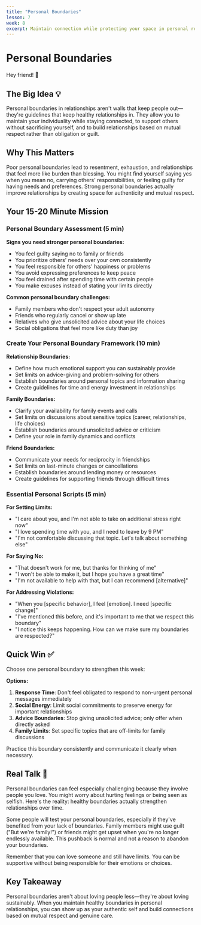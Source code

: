 ```yaml
---
title: "Personal Boundaries"
lesson: 7
week: 8
excerpt: Maintain connection while protecting your space in personal relationships.
---
```


# Personal Boundaries

Hey friend! 👋

## The Big Idea 💡

Personal boundaries in relationships aren't walls that keep people out—they're guidelines that keep healthy relationships in. They allow you to maintain your individuality while staying connected, to support others without sacrificing yourself, and to build relationships based on mutual respect rather than obligation or guilt.

## Why This Matters

Poor personal boundaries lead to resentment, exhaustion, and relationships that feel more like burden than blessing. You might find yourself saying yes when you mean no, carrying others' responsibilities, or feeling guilty for having needs and preferences. Strong personal boundaries actually improve relationships by creating space for authenticity and mutual respect.

## Your 15-20 Minute Mission

### Personal Boundary Assessment (5 min)

**Signs you need stronger personal boundaries:**

- You feel guilty saying no to family or friends
- You prioritize others' needs over your own consistently
- You feel responsible for others' happiness or problems
- You avoid expressing preferences to keep peace
- You feel drained after spending time with certain people
- You make excuses instead of stating your limits directly

**Common personal boundary challenges:**

- Family members who don't respect your adult autonomy
- Friends who regularly cancel or show up late
- Relatives who give unsolicited advice about your life choices
- Social obligations that feel more like duty than joy

### Create Your Personal Boundary Framework (10 min)

**Relationship Boundaries:**

- Define how much emotional support you can sustainably provide
- Set limits on advice-giving and problem-solving for others
- Establish boundaries around personal topics and information sharing
- Create guidelines for time and energy investment in relationships

**Family Boundaries:**

- Clarify your availability for family events and calls
- Set limits on discussions about sensitive topics (career, relationships, life choices)
- Establish boundaries around unsolicited advice or criticism
- Define your role in family dynamics and conflicts

**Friend Boundaries:**

- Communicate your needs for reciprocity in friendships
- Set limits on last-minute changes or cancellations
- Establish boundaries around lending money or resources
- Create guidelines for supporting friends through difficult times

### Essential Personal Scripts (5 min)

**For Setting Limits:**

- "I care about you, and I'm not able to take on additional stress right now"
- "I love spending time with you, and I need to leave by 9 PM"
- "I'm not comfortable discussing that topic. Let's talk about something else"

**For Saying No:**

- "That doesn't work for me, but thanks for thinking of me"
- "I won't be able to make it, but I hope you have a great time"
- "I'm not available to help with that, but I can recommend [alternative]"

**For Addressing Violations:**

- "When you [specific behavior], I feel [emotion]. I need [specific change]"
- "I've mentioned this before, and it's important to me that we respect this boundary"
- "I notice this keeps happening. How can we make sure my boundaries are respected?"

## Quick Win ✅

Choose one personal boundary to strengthen this week:

**Options:**

1. **Response Time**: Don't feel obligated to respond to non-urgent personal messages immediately
2. **Social Energy**: Limit social commitments to preserve energy for important relationships
3. **Advice Boundaries**: Stop giving unsolicited advice; only offer when directly asked
4. **Family Limits**: Set specific topics that are off-limits for family discussions

Practice this boundary consistently and communicate it clearly when necessary.

## Real Talk 💬

Personal boundaries can feel especially challenging because they involve people you love. You might worry about hurting feelings or being seen as selfish. Here's the reality: healthy boundaries actually strengthen relationships over time.

Some people will test your personal boundaries, especially if they've benefited from your lack of boundaries. Family members might use guilt ("But we're family!") or friends might get upset when you're no longer endlessly available. This pushback is normal and not a reason to abandon your boundaries.

Remember that you can love someone and still have limits. You can be supportive without being responsible for their emotions or choices.

## Key Takeaway

Personal boundaries aren't about loving people less—they're about loving sustainably. When you maintain healthy boundaries in personal relationships, you can show up as your authentic self and build connections based on mutual respect and genuine care.
